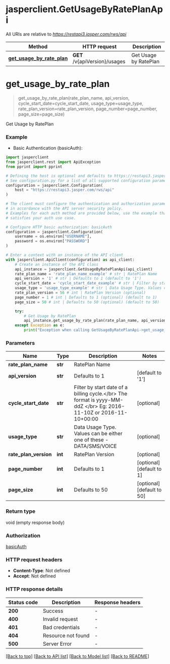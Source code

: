 # jasperclient.GetUsageByRatePlanApi

All URIs are relative to *https://restapi3.jasper.com/rws/api*

Method | HTTP request | Description
------------- | ------------- | -------------
[**get_usage_by_rate_plan**](GetUsageByRatePlanApi.md#get_usage_by_rate_plan) | **GET** /v{apiVersion}/usages | Get Usage by RatePlan


# **get_usage_by_rate_plan**
> get_usage_by_rate_plan(rate_plan_name, api_version, cycle_start_date=cycle_start_date, usage_type=usage_type, rate_plan_version=rate_plan_version, page_number=page_number, page_size=page_size)

Get Usage by RatePlan



### Example

* Basic Authentication (basicAuth):

```python
import jasperclient
from jasperclient.rest import ApiException
from pprint import pprint

# Defining the host is optional and defaults to https://restapi3.jasper.com/rws/api
# See configuration.py for a list of all supported configuration parameters.
configuration = jasperclient.Configuration(
    host = "https://restapi3.jasper.com/rws/api"
)

# The client must configure the authentication and authorization parameters
# in accordance with the API server security policy.
# Examples for each auth method are provided below, use the example that
# satisfies your auth use case.

# Configure HTTP basic authorization: basicAuth
configuration = jasperclient.Configuration(
    username = os.environ["USERNAME"],
    password = os.environ["PASSWORD"]
)

# Enter a context with an instance of the API client
with jasperclient.ApiClient(configuration) as api_client:
    # Create an instance of the API class
    api_instance = jasperclient.GetUsageByRatePlanApi(api_client)
    rate_plan_name = 'rate_plan_name_example' # str | RatePlan Name
    api_version = '1' # str | Defaults to 1 (default to '1')
    cycle_start_date = 'cycle_start_date_example' # str | Filter by start date of a billing cycle.</br> The format is yyyy-MM-ddZ </br> Eg: 2016-11-10Z or 2016-11-10+00:00 (optional)
    usage_type = 'usage_type_example' # str | Data Usage Type. Values can be either one of these - DATA/SMS/VOICE (optional)
    rate_plan_version = 56 # int | RatePlan Version (optional)
    page_number = 1 # int | Defaults to 1 (optional) (default to 1)
    page_size = 50 # int | Defaults to 50 (optional) (default to 50)

    try:
        # Get Usage by RatePlan
        api_instance.get_usage_by_rate_plan(rate_plan_name, api_version, cycle_start_date=cycle_start_date, usage_type=usage_type, rate_plan_version=rate_plan_version, page_number=page_number, page_size=page_size)
    except Exception as e:
        print("Exception when calling GetUsageByRatePlanApi->get_usage_by_rate_plan: %s\n" % e)
```



### Parameters


Name | Type | Description  | Notes
------------- | ------------- | ------------- | -------------
 **rate_plan_name** | **str**| RatePlan Name | 
 **api_version** | **str**| Defaults to 1 | [default to &#39;1&#39;]
 **cycle_start_date** | **str**| Filter by start date of a billing cycle.&lt;/br&gt; The format is yyyy-MM-ddZ &lt;/br&gt; Eg: 2016-11-10Z or 2016-11-10+00:00 | [optional] 
 **usage_type** | **str**| Data Usage Type. Values can be either one of these - DATA/SMS/VOICE | [optional] 
 **rate_plan_version** | **int**| RatePlan Version | [optional] 
 **page_number** | **int**| Defaults to 1 | [optional] [default to 1]
 **page_size** | **int**| Defaults to 50 | [optional] [default to 50]

### Return type

void (empty response body)

### Authorization

[basicAuth](../README.md#basicAuth)

### HTTP request headers

 - **Content-Type**: Not defined
 - **Accept**: Not defined

### HTTP response details

| Status code | Description | Response headers |
|-------------|-------------|------------------|
**200** | Success |  -  |
**400** | Invalid request |  -  |
**401** | Bad credentials |  -  |
**404** | Resource not found |  -  |
**500** | Server Error |  -  |

[[Back to top]](#) [[Back to API list]](../README.md#documentation-for-api-endpoints) [[Back to Model list]](../README.md#documentation-for-models) [[Back to README]](../README.md)

